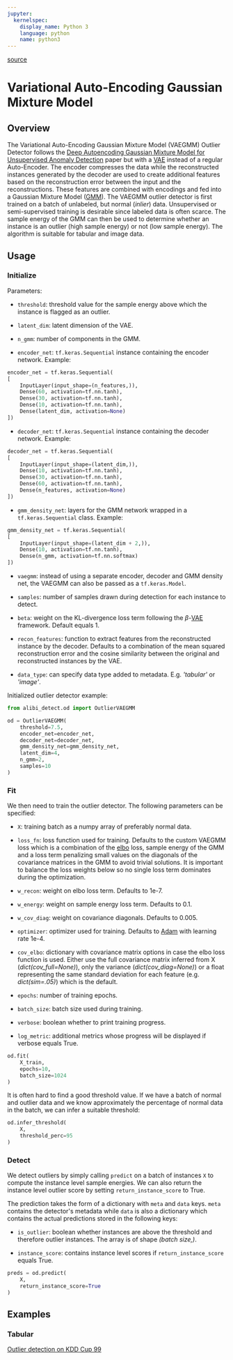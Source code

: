 ```yaml
---
jupyter:
  kernelspec:
    display_name: Python 3
    language: python
    name: python3
---
```


[source](../../api/alibi_detect.od.vaegmm.rst)

# Variational Auto-Encoding Gaussian Mixture Model

## Overview


The Variational Auto-Encoding Gaussian Mixture Model (VAEGMM) Outlier Detector follows the [Deep Autoencoding Gaussian Mixture Model for Unsupervised Anomaly Detection](https://openreview.net/forum?id=BJJLHbb0-) paper but with a [VAE](https://arxiv.org/abs/1312.6114) instead of a regular Auto-Encoder. The encoder compresses the data while the reconstructed instances generated by the decoder are used to create additional features based on the reconstruction error between the input and the reconstructions. These features are combined with encodings and fed into a Gaussian Mixture Model ([GMM](https://en.wikipedia.org/wiki/Mixture_model#Gaussian_mixture_model)). The VAEGMM outlier detector is first trained on a batch of unlabeled, but normal (*inlier*) data. Unsupervised or semi-supervised training is desirable since labeled data is often scarce. The sample energy of the GMM can then be used to determine whether an instance is an outlier (high sample energy) or not (low sample energy). The algorithm is suitable for tabular and image data.

## Usage

### Initialize

Parameters:

* `threshold`: threshold value for the sample energy above which the instance is flagged as an outlier.

* `latent_dim`: latent dimension of the VAE.

* `n_gmm`: number of components in the GMM.

* `encoder_net`: `tf.keras.Sequential` instance containing the encoder network. Example:

```python
encoder_net = tf.keras.Sequential(
[
    InputLayer(input_shape=(n_features,)),
    Dense(60, activation=tf.nn.tanh),
    Dense(30, activation=tf.nn.tanh),
    Dense(10, activation=tf.nn.tanh),
    Dense(latent_dim, activation=None)
])
```

* `decoder_net`: `tf.keras.Sequential` instance containing the decoder network. Example:

```python
decoder_net = tf.keras.Sequential(
[
    InputLayer(input_shape=(latent_dim,)),
    Dense(10, activation=tf.nn.tanh),
    Dense(30, activation=tf.nn.tanh),
    Dense(60, activation=tf.nn.tanh),
    Dense(n_features, activation=None)
])
```

* `gmm_density_net`: layers for the GMM network wrapped in a `tf.keras.Sequential` class. Example:

```python
gmm_density_net = tf.keras.Sequential(
[
    InputLayer(input_shape=(latent_dim + 2,)),
    Dense(10, activation=tf.nn.tanh),
    Dense(n_gmm, activation=tf.nn.softmax)
])
```

* `vaegmm`: instead of using a separate encoder, decoder and GMM density net, the VAEGMM can also be passed as a `tf.keras.Model`.

* `samples`: number of samples drawn during detection for each instance to detect.

* `beta`: weight on the KL-divergence loss term following the $\beta$-[VAE](https://openreview.net/forum?id=Sy2fzU9gl) framework. Default equals 1.

* `recon_features`: function to extract features from the reconstructed instance by the decoder. Defaults to a combination of the mean squared reconstruction error and the cosine similarity between the original and reconstructed instances by the VAE.

* `data_type`: can specify data type added to metadata. E.g. *'tabular'* or *'image'*.

Initialized outlier detector example:

```python
from alibi_detect.od import OutlierVAEGMM

od = OutlierVAEGMM(
    threshold=7.5,
    encoder_net=encoder_net,
    decoder_net=decoder_net,
    gmm_density_net=gmm_density_net,
    latent_dim=4,
    n_gmm=2,
    samples=10
)
```

### Fit

We then need to train the outlier detector. The following parameters can be specified:

* `X`: training batch as a numpy array of preferably normal data.

* `loss_fn`: loss function used for training. Defaults to the custom VAEGMM loss which is a combination of the [elbo](https://en.wikipedia.org/wiki/Evidence_lower_bound) loss, sample energy of the GMM and a loss term penalizing small values on the diagonals of the covariance matrices in the GMM to avoid trivial solutions. It is important to balance the loss weights below so no single loss term dominates during the optimization.

* `w_recon`: weight on elbo loss term. Defaults to 1e-7.

* `w_energy`: weight on sample energy loss term. Defaults to 0.1.

* `w_cov_diag`: weight on covariance diagonals. Defaults to 0.005.

* `optimizer`: optimizer used for training. Defaults to [Adam](https://arxiv.org/abs/1412.6980) with learning rate 1e-4.

* `cov_elbo`: dictionary with covariance matrix options in case the elbo loss function is used. Either use the full covariance matrix inferred from X (*dict(cov_full=None)*), only the variance (*dict(cov_diag=None)*) or a float representing the same standard deviation for each feature (e.g. *dict(sim=.05)*) which is the default.

* `epochs`: number of training epochs.

* `batch_size`: batch size used during training.

* `verbose`: boolean whether to print training progress.

* `log_metric`: additional metrics whose progress will be displayed if verbose equals True.


```python
od.fit(
    X_train,
    epochs=10,
    batch_size=1024
)
```

It is often hard to find a good threshold value. If we have a batch of normal and outlier data and we know approximately the percentage of normal data in the batch, we can infer a suitable threshold:

```python
od.infer_threshold(
    X, 
    threshold_perc=95
)
```

### Detect

We detect outliers by simply calling `predict` on a batch of instances `X` to compute the instance level sample energies. We can also return the instance level outlier score by setting `return_instance_score` to True.

The prediction takes the form of a dictionary with `meta` and `data` keys. `meta` contains the detector's metadata while `data` is also a dictionary which contains the actual predictions stored in the following keys:

* `is_outlier`: boolean whether instances are above the threshold and therefore outlier instances. The array is of shape *(batch size,)*.

* `instance_score`: contains instance level scores if `return_instance_score` equals True.


```python
preds = od.predict(
    X,
    return_instance_score=True
)
```

## Examples

### Tabular

[Outlier detection on KDD Cup 99](../../examples/od_aegmm_kddcup.ipynb)

